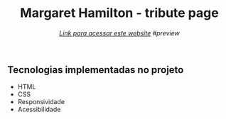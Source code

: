 <h1 align="center">Margaret Hamilton - tribute page</h1>
<h6 align="center"><a href="#">Link para acessar este website</a> #preview</h6>

<div>
  <img src=""/>
</div>

## Tecnologias implementadas no projeto

<ul> 
  <li>HTML</li>
  <li>CSS</li>
  <li>Responsividade</li>
  <li>Acessibilidade</li>
</ul>
